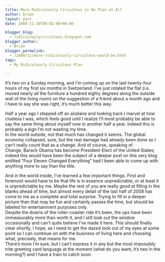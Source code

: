 ```yaml
---
title: More Ridiculously Circuitous is No Plan at All
author: brian
layout: post
date: 2008-11-30T00:02:00+00:00

blogger_blog:
  - ridiculouslycircuitous.blogspot.com
blogger_author:
  - Brian
blogger_permalink:
  - /2008/11/more-ridiculously-circuitous-would-be.html
tags:
  - My Ridiculously Circuitous Plan

---
```

It&#8217;s two on a Sunday morning, and I&#8217;m coming up on the last twenty-four hours of my first six months in Switzerland. I&#8217;ve just rotated the flat (i.e. moved nearly all the furniture a hundred eighty degrees along the outside wall of the living room) on the suggestion of a friend about a month ago and I have to say she was right, it&#8217;s much better this way.

<div>
</div>

<div>
  Half a year ago I stepped off an airplane and looking back I marvel at how clueless I was, which feels good until I realize I&#8217;ll most probably be able to say the same thing about myself now in another half a year. Indeed this is probably a sign I&#8217;m not wasting my time.
</div>

<div>
</div>

<div>
  In the world outside, not that much has changed it seems. The global economy collapsed, sure, but the real damage had already been done so I can&#8217;t really count that as a change. And of course, speaking of Change, Barack Obama has become President-Elect of the United States; indeed this would have been the subject of a deeper post on this very blog entitled &#8220;Four Eleven Changed Everything&#8221; had I been able to come up with anything more to say than the title.  </p> 
  
  <div>
  </div>
  
  <div>
    And in the world inside, I&#8217;ve learned a few important things. First and foremost would have to be that life is in essence unpredictable, or at least it is unpredictable <span>by me</span>. Maybe the rest of you are really good at filling in the blanks ahead of time, but almost every detail of the last half of 2008 has come to me as a complete and total surprise. Trying to fill in a deeper picture than that may be fun and certainly passes the time, but should be labeled for entertainment purposes only.
  </div>
  
  <div>
  </div>
  
  <div>
    Despite the downs of the roller-coaster ride it&#8217;s been, the ups have been immeasurably more than worth it, and I still look out the window occasionally and can&#8217;t quite believe I&#8217;ve made it here. This should finally clear shortly, I hope, as I need to get the dazed look out of my eyes at some point so I can continue on with the business of living here and choosing what, precisely, that means for me.
  </div>
  
  <div>
  </div>
  
  <div>
    There&#8217;s more I&#8217;m sure, but I can&#8217;t express it in any but the most impossibly trite greeting card language at the moment (what do you want, it&#8217;s two in the morning?) and I have a train to catch soon.
  </div>
</div>